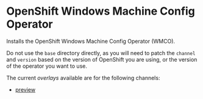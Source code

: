 # OpenShift Windows Machine Config Operator

Installs the OpenShift Windows Machine Config Operator (WMCO).

Do not use the `base` directory directly, as you will need to patch the `channel` and `version` based on the version of OpenShift you are using, or the version of the operator you want to use.

The current *overlays* available are for the following channels:
* [preview](overlays/preview)


